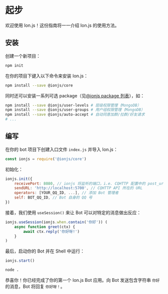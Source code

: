 # 起步
欢迎使用 Ion.js！这份指南将一一介绍 Ion.js 的使用方法。

## 安装
创建一个新项目：
```bash
npm init
```

在你的项目下键入以下命令来安装 Ion.js：
```bash
npm install --save @ionjs/core
```

同时还可以安装一系列可选 package（见[@ionjs package 列表](??)），如：
```bash
npm install --save @ionjs/user-levels # 层级权限管理（MongoDB）
npm install --save @ionjs/user-groups # 用户组权限管理（MongoDB）
npm install --save @ionjs/auto-accept # 自动同意加群/拉群/好友请求
# ...
```

## 编写
在你的 bot 项目下创建入口文件 `index.js` 并导入 Ion.js：
```js
const ionjs = require('@ionjs/core')
```

初始化：
```js
ionjs.init({
    receivePort: 8080, // ionjs 将监听的端口，i.e. CQHTTP 配置中的 post_url 的端口
    sendURL: 'http://localhost:5700', // CQHTTP API 所在的 URL
    operators: [YOUR_QQ_ID, ...], // 添加 Bot 管理者
    self: BOT_QQ_ID, // Bot 自身的 QQ 号
})
```

接着，我们使用 `useSession()` 来让 Bot 可以对特定的消息做出反应：
```js
ionjs.useSession(ionjs.when.contain('你好')) (
    async function greet(ctx) {
        await ctx.reply('你好呀!')
    }
)
```

最后，启动你的 Bot 并在 Shell 中运行：
```js
ionjs.start()
```
```bash
node .
```

恭喜你！你已经完成了你的第一个 Ion.js Bot 应用。向 Bot 发送包含字符串 `你好` 的消息，Bot 将回复 `你好呀！`。